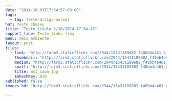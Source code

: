 ```yaml
---
date: "2014-10-03T17:54:57-03:00"
tags:
  - tag: Teste-artigo-normal
hat: Teste chapeu
title: "Teste titulo 3/10/2014 17:54:43"
support_line: Teste linha fina
menu: meio ambiente
layout: post
files:
  - link: "http://farm3.staticflickr.com/2944/15431189682_f48bb4e461_b.jpg"
    thumbnail: "http://farm3.staticflickr.com/2944/15431189682_f48bb4e461_t.jpg"
    medium: "http://farm3.staticflickr.com/2944/15431189682_f48bb4e461_z.jpg"
    small: "http://farm3.staticflickr.com/2944/15431189682_f48bb4e461_n.jpg"
    title: mst_capa.jpg
    $$hashKey: 01O
published: false
images_hd: "http://farm3.staticflickr.com/2944/15431189682_f48bb4e461_n.jpg"

---
```

